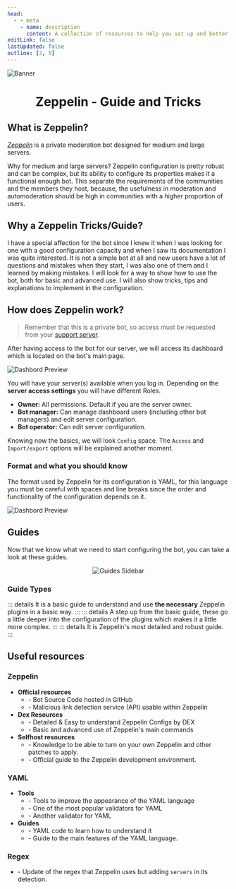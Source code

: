 ```yaml
---
head:
  - - meta
    - name: description
      content: A collection of resources to help you set up and better understand Zeppelin
editLink: false
lastUpdated: false
outline: [2, 5]
---
```

![Banner](/assets/ZepTricks.png)

<div align=center>
<h1>Zeppelin - Guide and Tricks</h1>
</div>

## What is Zeppelin?
*[Zeppelin](https://zeppelin.gg/)* is a private moderation bot designed for medium and large servers.

Why for medium and large servers? Zeppelin configuration is pretty robust and can be complex, but its ability to configure its properties makes it a functional enough bot.
This separate the requirements of the communities and the members they host, because, the usefulness in moderation and automoderation should be high in communities with a higher proportion of users.

## Why a Zeppelin Tricks/Guide?
I have a special affection for the bot since I knew it when I was looking for one with a good configuration capacity and when I saw its documentation I was quite interested. It is not a simple bot at all and new users have a lot of questions and mistakes when they start, I was also one of them and I learned by making mistakes. I will look for a way to show how to use the bot, both for basic and advanced use. I will also show tricks, tips and explanations to implement in the configuration.


## How does Zeppelin work?
> Remember that this is a private bot, so access must be requested from your [support server](https://discord.com/invite/w8njuNu "Zeppelin Discord Server").

After having access to the bot for our server, we will access its dashboard which is located on the bot's main page.

![Dashbord Preview](/assets/DashboardPreview.png)

You will have your server(s) available when you log in. Depending on the **server access settings** you will have different Roles.
+ **Owner:** All permissions. Default if you are the server owner.
+ **Bot manager:** Can manage dashboard users (including other bot managers) and edit server configuration.
+ **Bot operator:** Can edit server configuration.

Knowing now the basics, we will look `Config` space. The `Access` and `Import/export` options will be explained another moment.

### Format and what you should know
The format used by Zeppelin for its configuration is YAML, for this language you must be careful with spaces and line breaks since the order and functionality of the configuration depends on it.

![Dashbord Preview](/assets/DashboardPreview2.png)

## Guides
Now that we know what we need to start configuring the bot, you can take a look at these guides.

<div align=center>
<img src="/assets/GuidesSidebar.png" alt="Guides Sidebar"> 
</div>

### Guide Types

::: details <Badge type="tip" text="Basic Guide" />
It is a basic guide to understand and use **the necessary** Zeppelin plugins in a basic way.
:::
::: details <Badge type="warning" text="Medium Guide" />
A step up from the basic guide, these go a little deeper into the configuration of the plugins which makes it a little more complex.
:::
::: details <Badge type="danger" text="Advanced Guide" />
It is Zeppelin's most detailed and robust guide.
:::

## Useful resources

### Zeppelin
- **Official resources**
    - [<Badge type="tip" text="Source Code" />](https://github.com/ZeppelinBot/Zeppelin/) - Bot Source Code hosted in GitHub
    - [<Badge type="tip" text="Phisherman" />](https://phisherman.gg/) - Malicious link detection service (API) usable within Zeppelin
- **Dex Resources**
    - [<Badge type="tip" text="Zep by Dex" />](https://github.com/shoaibsajid1/Zeppelin#zep-by-dex) - Detailed & Easy to understand Zeppelin Configs by DEX 
    - [<Badge type="tip" text="Zeppelin Handbook" />](https://docs.google.com/presentation/d/e/2PACX-1vQTFZW4NiJicngfAv36tLlWG5XjktVyZhljekOkzUyzsktwcNCH_Zm82Dm3r1c7S7vKOArJ6XIO5azC/pub?start=true#slide=id.gc6f9e470d_0_0) - Basic and advanced use of Zeppelin's main commands
- **Selfhost resources**
    - [<Badge type="tip" text="Selfhost Unnoficial Docs" />](https://selfhosting-docs.pages.dev/) - Knowledge to be able to turn on your own Zeppelin and other patches to apply.
    - [<Badge type="tip" text="Zeppelin Development" />](https://github.com/ZeppelinBot/Zeppelin/blob/master/DEVELOPMENT.md) - Official guide to the Zeppelin development environment.

### YAML
- **Tools**
    - [<Badge type="danger" text="YAML Online Tools" />](https://onlineyamltools.com/) - Tools to improve the appearance of the YAML language
    - [<Badge type="danger" text="YAML Validator" />](https://www.yamllint.com/) - One of the most popular validators for YAML
    - [<Badge type="danger" text="JSON | YAML Validator" />](https://jsonformatter.org/yaml-validator) - Another validator for YAML
- **Guides**
    - [<Badge type="danger" text="LearnXinYMinutes | YAML" />](https://learnxinyminutes.com/docs/yaml/) - YAML code to learn how to understand it
    - [<Badge type="danger" text="Learn YAML" />](https://www.tutorialspoint.com/yaml/index.htm) - Guide to the main features of the YAML language.

### Regex
- [<Badge type="info" text="Invites" />](https://regex101.com/r/PqFR1G/1) - Update of the regex that Zeppelin uses but adding `servers` in its detection.

